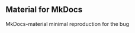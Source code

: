 ## Material for MkDocs
MkDocs-material minimal reproduction for the bug


<!-- Security scan triggered at 2025-09-02 14:24:19 -->